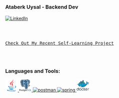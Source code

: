 ### **Ataberk Uysal - Backend Dev**


<p align="left">
<a href="https://linkedin.com/in/ataberkuysal" target="blank"><img align="center" src="https://github.com/ataberkuysal/ataberkuysal/assets/54504620/7cf3eff9-1552-4a37-8e62-836555499af3" alt="LinkedIn" height="30" width="100" /></a>
</p>
<br></br>

<p align="left">
<a href="https://github.com/ataberkuysal/entertainment-media" target="blank"><tt> Check Out My Recent Self-Learning Project </tt>
</a> 
</p>

<br></br>


<h3 align="left">Languages and Tools:</h3>
<p align="left">  </a> <a href="https://www.java.com" target="_blank" rel="noreferrer"> <img src="https://raw.githubusercontent.com/devicons/devicon/master/icons/java/java-original.svg" alt="java" width="40" height="40"/> </a> <a href="https://www.postgresql.org" target="_blank" rel="noreferrer"> <img src="https://raw.githubusercontent.com/devicons/devicon/master/icons/postgresql/postgresql-original-wordmark.svg" alt="postgresql" width="40" height="40"/> </a> <a href="https://postman.com" target="_blank" rel="noreferrer"> <img src="https://www.vectorlogo.zone/logos/getpostman/getpostman-icon.svg" alt="postman" width="40" height="40"/> </a> <a href="https://spring.io/" target="_blank" rel="noreferrer"> <img src="https://www.vectorlogo.zone/logos/springio/springio-icon.svg" alt="spring" width="40" height="40"/> </a> <a href="https://www.docker.com/" target="_blank" rel="noreferrer"> <img src="https://raw.githubusercontent.com/devicons/devicon/master/icons/docker/docker-original-wordmark.svg" alt="docker" width="40" height="40"/> </p>
